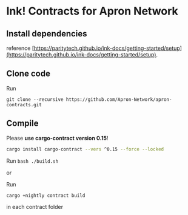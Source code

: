 # Ink! Contracts for Apron Network

## Install dependencies
reference [https://paritytech.github.io/ink-docs/getting-started/setup](https://paritytech.github.io/ink-docs/getting-started/setup).

## Clone code
Run
```
git clone --recursive https://github.com/Apron-Network/apron-contracts.git
```

## Compile 
Please **use cargo-contract version 0.15**!
```bash
cargo install cargo-contract --vers ^0.15 --force --locked
```
Run `bash ./build.sh`

or

Run
```bash
cargo +nightly contract build
```
in each contract folder
